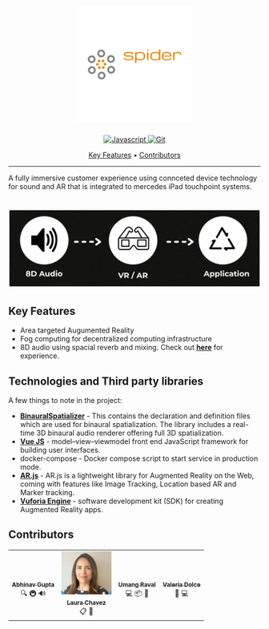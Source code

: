   <!-- Dependency Status -->
<h1 align="center">
  <a href="https://github.com/umangraval/mercedes-starthack"><img src="./brand_assets/logo.png" width=230 alt="Spider"></a>
</h1>



<p align="center">

  <a href="https://dev-to-uploads.s3.amazonaws.com/i/2xg59r17v72yvqfb3wu5.jpg">
    <img src="https://forthebadge.com/images/badges/built-with-love.svg"
         alt="Javascript">
  </a>

  <a href="https://github.com/umangraval/Smart-Checkout">
    <img src="https://forthebadge.com/images/badges/for-sharks.svg"
         alt="Git">
  </a>
</p>
<p align="center">
  <a href="#key-features">Key Features</a> •
  <!-- <a href="#howto">How To Use</a> • -->
  <a href="#contributors">Contributors</a>
</p>
<hr />

A fully immersive customer experience using connceted device technology for sound and AR that is integrated to mercedes iPad touchpoint systems.

<h1 align="center">
  <img src="./brand_assets/overview.png" width=500 alt="Spider">
</h1>

## Key Features

* Area targeted Augumented Reality
* Fog computing for decentralized computing infrastructure
* 8D audio using spacial reverb and mixing. Check out **[here](https://www.youtube.com/watch?v=pgeFdOayeaw&ab_channel=Saigy)** for experience.

## Technologies and Third party libraries

A few things to note in the project:
* **[BinauralSpatializer]()** - This contains the declaration and definition files which are used for binaural spatialization. The library includes a real-time 3D binaural audio renderer offering full 3D spatialization. 
* **[Vue JS]()** - model–view–viewmodel front end JavaScript framework for building user interfaces.
* docker-compose - Docker compose script to start service in production mode.
* **[AR.js]()** - AR.js is a lightweight library for Augmented Reality on the Web, coming with features like Image Tracking, Location based AR and Marker tracking.
* **[Vuforia Engine](#)** - software development kit (SDK) for creating Augmented Reality apps.

## Contributors

<table>
  <tr>
    <td align="center"><a href="https://kentcdodds.com"><img src="https://avatars.githubusercontent.com/u/24620962?s=460&u=e86ebfd80b14c121b46db6aa79d38726c3ae8229&v=4" width="100px;" alt=""/><br /><sub><b>Abhinav Gupta</b></sub></a><br />🔍 🚇 🔊</td>
    <td align="center"><a href="https://github.com/jfmengels"><img src="./brand_assets/team.png" width="100px;" alt=""/><br /><sub><b>Laura Chavez</b></sub></a><br />📋 📢</td>
    <td align="center"><a href="https://github.com/jfmengels"><img src="https://avatars.githubusercontent.com/u/18044023?s=460&u=93cba65a5316175f1114b76da2d3b409244a041e&v=4" width="100px;" alt=""/><br /><sub><b>Umang Raval</b></sub></a><br />💻 📦 📖</td>
    <td align="center"><a href="https://github.com/jfmengels"><img src="https://avatars.githubusercontent.com/u/48453232?s=460&u=bab56636ca6b5d2851d8eb908819c37f5a13110b&v=4" width="100px;" alt=""/><br /><sub><b>Valeria Dolce</b></sub></a><br />🎨 💻</td>
    </tr>
</table>
